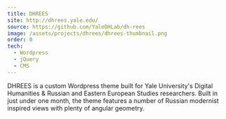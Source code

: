 ```yaml
---
title: DHREES
site: http://dhrees.yale.edu/
source: https://github.com/YaleDHLab/dh-rees
image: /assets/projects/dhrees/dhrees-thumbnail.png
order: 0
tech:
  - Wordpress
  - jQuery
  - CMS
---
```


DHREES is a custom Wordpress theme built for Yale University's Digital Humanities & Russian and Eastern European Studies researchers. Built in just under one month, the theme features a number of Russian modernist inspired views with plenty of angular geometry.
